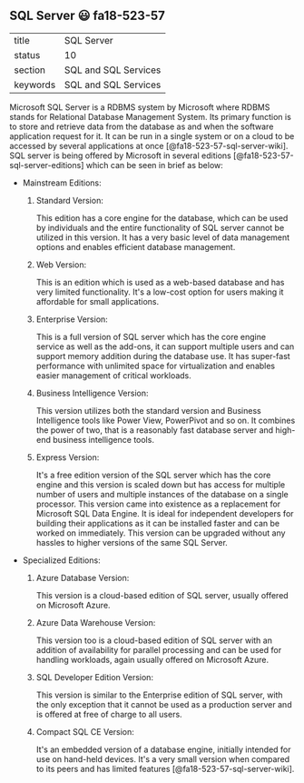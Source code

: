 ## SQL Server :smiley: fa18-523-57


|          |                      |
| -------- | -------------------- |
| title    | SQL Server           | 
| status   | 10                   |
| section  | SQL and SQL Services |
| keywords | SQL and SQL Services |



Microsoft SQL Server is a RDBMS system by Microsoft where RDBMS stands for Relational Database Management System. Its primary function is to store and retrieve data from the database as and when the software application request for it. It can be run in a single system or on a cloud to be accessed by several applications at once [@fa18-523-57-sql-server-wiki]. SQL server is being offered by Microsoft in several editions [@fa18-523-57-sql-server-editions] which can be seen in brief as below:


* Mainstream Editions:

  1. Standard Version:
  
     This edition has a core engine for the database, which can be used by individuals and the entire functionality of SQL server cannot be utilized in this version. It has a very basic level of data management options and enables efficient database management.
     
  2. Web Version:
  
     This is an edition which is used as a web-based database and has very limited functionality. It's a low-cost option for users making it affordable for small applications.
     
  3. Enterprise Version:
  
     This is a full version of SQL server which has the core engine service as well as the add-ons, it can support multiple users and can support memory addition during the database use. It has super-fast performance with unlimited space for virtualization and enables easier management of critical workloads.
     
  4. Business Intelligence Version:
  
     This version utilizes both the standard version and Business Intelligence tools like Power View, PowerPivot and so on. It combines the power of two, that is a reasonably fast database server and high-end business intelligence tools.
     
  5. Express Version:
  
     It's a free edition version of the SQL server which has the core engine and this version is scaled down but has access for multiple number of users and multiple instances of the database on a single processor. This version came into existence as a replacement for Microsoft SQL Data Engine. It is ideal for independent developers for building their applications as it can be installed faster and can be worked on immediately. This version can be upgraded without any hassles to higher versions of the same SQL Server. 
     

* Specialized Editions:

  1. Azure Database Version:
  
     This version is a cloud-based edition of SQL server, usually offered on Microsoft Azure.
     
  2. Azure Data Warehouse Version:
  
     This version too is a cloud-based edition of SQL server with an addition of availability for parallel processing and can be used for handling workloads, again usually offered on Microsoft Azure.
     
  3. SQL Developer Edition Version:
  
     This version is similar to the Enterprise edition of SQL server, with the only exception that it cannot be used as a production server and is offered at free of charge to all users.
     
  4. Compact SQL CE Version:
  
     It's an embedded version of a database engine, initially intended for use on hand-held devices. It's a very small version when compared to its peers and has limited features [@fa18-523-57-sql-server-wiki].

